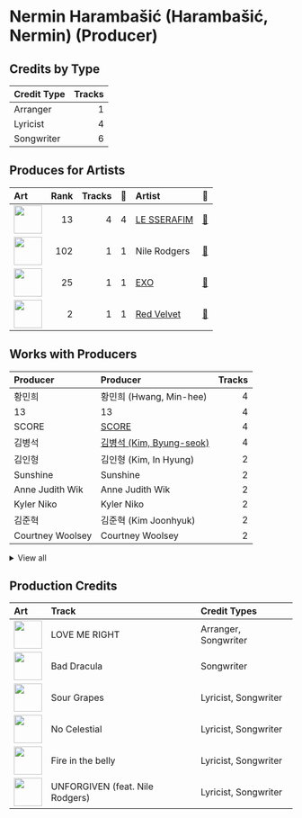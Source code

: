 # Nermin Harambašić (Harambašić, Nermin) (Producer)

## Credits by Type

| Credit Type | Tracks |
|:---|---:|
| Arranger | 1 |
| Lyricist | 4 |
| Songwriter | 6 |

## Produces for Artists

| Art | Rank | Tracks | 💚 | Artist | 🔗 |
|:---|---:|---:|---:|:---|:---|
| <img src="https://i.scdn.co/image/ab6761610000e5ebd7d7064b17d00c6f8755eae6" alt="" width="50" /> | 13 | 4 | 4 | [LE SSERAFIM](../../artists/le_sserafim/overview.md) | [🔗](https://open.spotify.com/artist/4SpbR6yFEvexJuaBpgAU5p) |
| <img src="https://i.scdn.co/image/ab6761610000e5ebede7b4f5a5316f0cf586ec7e" alt="" width="50" /> | 102 | 1 | 1 | Nile Rodgers | [🔗](https://open.spotify.com/artist/3yDIp0kaq9EFKe07X1X2rz) |
| <img src="https://i.scdn.co/image/ab6761610000e5ebaf3c4b988a6fef40843cdc83" alt="" width="50" /> | 25 | 1 | 1 | [EXO](../../artists/exo/overview.md) | [🔗](https://open.spotify.com/artist/3cjEqqelV9zb4BYE3qDQ4O) |
| <img src="https://i.scdn.co/image/ab6761610000e5eb02a562ea6b1dc718394010ac" alt="" width="50" /> | 2 | 1 | 1 | [Red Velvet](../../artists/red_velvet/overview.md) | [🔗](https://open.spotify.com/artist/1z4g3DjTBBZKhvAroFlhOM) |

## Works with Producers

| Producer | Producer | Tracks |
|:---|:---|---:|
| 황민희 | 황민희 (Hwang, Min-hee) | 4 |
| 13 | 13 | 4 |
| SCORE | [SCORE](../score/overview.md) | 4 |
| 김병석 | [김병석 (Kim, Byung-seok)](../김병석_(kim,_byung-seok)/overview.md) | 4 |
| 김인형 | 김인형 (Kim, In Hyung) | 2 |
| Sunshine | Sunshine | 2 |
| Anne Judith Wik | Anne Judith Wik | 2 |
| Kyler Niko | Kyler Niko | 2 |
| 김준혁 | 김준혁 (Kim Joonhyuk) | 2 |
| Courtney Woolsey | Courtney Woolsey | 2 |


<details>
<summary>View all</summary>

| Producer | Producer | Tracks |
|:---|:---|---:|
| danke | [danke](../danke/overview.md) | 2 |
| Supreme Boi | [Supreme Boi](../supreme_boi/overview.md) | 2 |
| Young Chance | Young Chance | 2 |
| 이연수 | 이연수 (Lee, Yeon-soo) | 2 |
| Feli Ferraro | Feli Ferraro | 1 |
| Ronnie Icon | Ronnie Icon | 1 |
| Josefin Glenmark | Josefin Glenmark | 1 |
| poutyface | poutyface | 1 |
| 전부연 | 전부연 (Jeon, Bu-yeon) | 1 |
| Abir | Abir | 1 |
| Kris Jana | Kris Jana | 1 |
| Anders Gukko | Anders Gukko | 1 |
| 김현수 | 김현수 (Kim, Hyun-soo) | 1 |
| Lady V | Lady V | 1 |
| Adam Hawkins | Adam Hawkins | 1 |
| HUH YUNJIN | HUH YUNJIN | 1 |
| BENJMN | BENJMN | 1 |
| Peter Tambakis | Peter Tambakis | 1 |
| Yang Ga | Yang Ga | 1 |
| Tomas Smagesjo | Tomas Smagesjo | 1 |
| 오유원 | 오유원 (Oh, Yoo-won) | 1 |
| John Hanes | [John Hanes](../john_hanes/overview.md) | 1 |
| Belle | Belle | 1 |
| 김동현 | 김동현 (Kim, Dong-hyun) | 1 |
| 최진석 | 최진석 (Choi, Jin-seok) | 1 |
| Glenda Proby | Glenda Proby | 1 |
| Shorelle | Shorelle | 1 |
| Kayofkaj | Kayofkaj | 1 |
| Denzil Remedios | Denzil Remedios | 1 |
| Manny Marroquin | [Manny Marroquin](../manny_marroquin/overview.md) | 1 |
| Believve | Believve | 1 |
| 방시혁 | [방시혁 (Bang, Si-Hyuk)](../방시혁_(bang,_si-hyuk)/overview.md) | 1 |
| Chris Galland | Chris Galland | 1 |
| Julia Bognar Finnseter | Julia Bognar Finnseter | 1 |
| Pontus Petersson | Pontus Petersson | 1 |
| Ryan S. Jhun | [Ryan S. Jhun](../ryan_s__jhun/overview.md) | 1 |
| 조윤경 | [조윤경 (Jo, Yoon Kyung)](../조윤경_(jo,_yoon_kyung)/overview.md) | 1 |
| 박상유 | 박상유 (Park, Sang-yu) | 1 |
| Paulina Cerrilla | Paulina Cerrilla | 1 |
| Jarah Lafayette Gibson | Jarah Lafayette Gibson | 1 |
| Makaila J Garcia | Makaila J Garcia | 1 |
| 우민정 | 우민정 (Umin, Je-ong) | 1 |

</details>


## Production Credits

| Art | Track | Credit Types |
|:---|:---|:---|
| <img src="https://i.scdn.co/image/ab67616d0000b273aab7f1de2a5fccba3b095574" alt="" width="50" /> | LOVE ME RIGHT | Arranger, Songwriter |
| <img src="https://i.scdn.co/image/ab67616d0000b2733f30a062dafcdbc1a8fad842" alt="" width="50" /> | Bad Dracula | Songwriter |
| <img src="https://i.scdn.co/image/ab67616d0000b2739030184114911536d5f77555" alt="" width="50" /> | Sour Grapes | Lyricist, Songwriter |
| <img src="https://i.scdn.co/image/ab67616d0000b273a991995542d50a691b9ae5be" alt="" width="50" /> | No Celestial | Lyricist, Songwriter |
| <img src="https://i.scdn.co/image/ab67616d0000b273d71fd77b89d08bc1bda219c7" alt="" width="50" /> | Fire in the belly | Lyricist, Songwriter |
| <img src="https://i.scdn.co/image/ab67616d0000b273d71fd77b89d08bc1bda219c7" alt="" width="50" /> | UNFORGIVEN (feat. Nile Rodgers) | Lyricist, Songwriter |